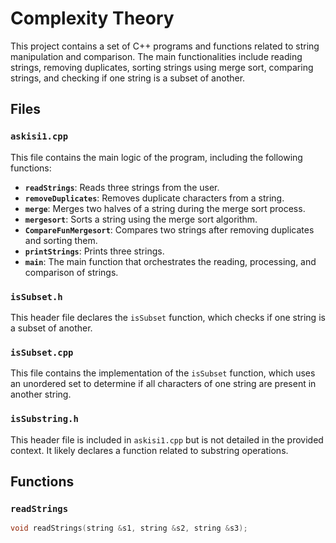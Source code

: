 # Complexity Theory

This project contains a set of C++ programs and functions related to string manipulation and comparison. The main functionalities include reading strings, removing duplicates, sorting strings using merge sort, comparing strings, and checking if one string is a subset of another.

## Files

### `askisi1.cpp`

This file contains the main logic of the program, including the following functions:

- **`readStrings`**: Reads three strings from the user.
- **`removeDuplicates`**: Removes duplicate characters from a string.
- **`merge`**: Merges two halves of a string during the merge sort process.
- **`mergesort`**: Sorts a string using the merge sort algorithm.
- **`CompareFunMergesort`**: Compares two strings after removing duplicates and sorting them.
- **`printStrings`**: Prints three strings.
- **`main`**: The main function that orchestrates the reading, processing, and comparison of strings.

### `isSubset.h`

This header file declares the `isSubset` function, which checks if one string is a subset of another.

### `isSubset.cpp`

This file contains the implementation of the `isSubset` function, which uses an unordered set to determine if all characters of one string are present in another string.

### `isSubstring.h`

This header file is included in `askisi1.cpp` but is not detailed in the provided context. It likely declares a function related to substring operations.

## Functions

### `readStrings`

```cpp
void readStrings(string &s1, string &s2, string &s3);